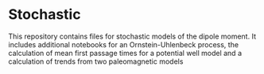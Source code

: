 # Stochastic
This repository contains files for stochastic models of the dipole moment. It includes additional notebooks for an Ornstein-Uhlenbeck process, the calculation of mean first passage times for a potential well model and a calculation of trends from two paleomagnetic models
